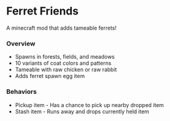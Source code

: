 # Ferret Friends
A minecraft mod that adds tameable ferrets!

### Overview
* Spawns in forests, fields, and meadows
* 10 variants of coat colors and patterns
* Tameable with raw chicken or raw rabbit
* Adds ferret spawn egg item

### Behaviors
* Pickup item - Has a chance to pick up nearby dropped item
* Stash item - Runs away and drops currently held item